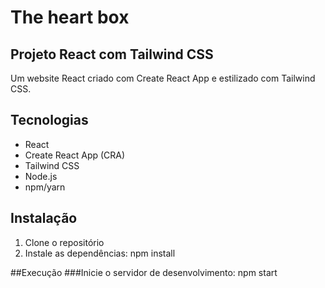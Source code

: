 # The heart box

## Projeto React com Tailwind CSS

Um website React criado com Create React App e estilizado com Tailwind CSS.

## Tecnologias

- React
- Create React App (CRA)
- Tailwind CSS
- Node.js
- npm/yarn

## Instalação

1. Clone o repositório
2. Instale as dependências:
   npm install

##Execução
###Inicie o servidor de desenvolvimento:
npm start
